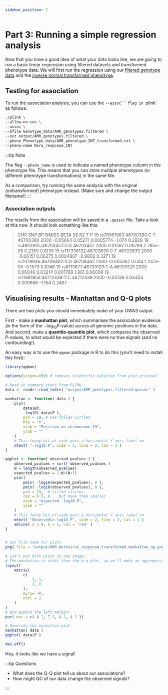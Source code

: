 ```yaml
---
sidebar_position: 7
---
```


# Part 3: Running a simple regression analysis

Now that you have a good idea of what your data looks like, we are going to run a basic linear regression using filtered
datasets and transformed phenotype data. We will first run the regression using our [filtered genotype
data](./qc_genotypes.md) and the [inverse normal transformed phenotype](./phenotype_qc.md).

## Testing for association 
To run the association analysis, you can use the `--assoc`` flag in `plink` as follows:

```sh
./plink \
--allow-no-sex \
--assoc \
--bfile Genotype_data/AMR_genotypes.filtered \
--out output/AMR_genotypes.filtered \
--pheno Phenotype_data/AMR_phenotype.INT_transformed.txt \
--pheno-name Noro_response_INT
```

:::tip Note

The flag `--pheno_name` is used to indicate a named phenotype column in the phenotype file. This means that you can
store multiple phenotypes (or different phenotype transformations) in the same file.

As a comparison, try running the same analysis with the original (untransformed) phenotype instead.  (Make sure and change the output filename!)
:::

### Association outputs

The results from the association will be saved in a `.qassoc` file.  Take a look at this now.  It should look something
like this:

> CHR                       SNP         BP    NMISS       BETA         SE         R2        T            P 
>  19   rs78961563:46700390:C:T   46700390     2000   -0.05664    0.05271  0.0005774   -1.074       0.2828 
>  19    rs4803905:46703457:G:A   46703457     2000    0.01597    0.06769  2.785e-05   0.2359       0.8135 
>  19  rs117336132:46703639:C:T   46703639     2000   -0.06151    0.06275  0.0004807  -0.9802       0.3271 
>  19    rs2079936:46708462:A:G   46708462     2000  -0.005367      0.034  1.247e-05  -0.1579       0.8746 
>  19    rs8113677:46709129:C:A   46709129     2000    0.06046    0.03214   0.001768    1.881      0.06009 
>  19   rs11881956:46712439:T:C   46712439     2000   -0.05139    0.04454   0.000666   -1.154       0.2487 
  

## Visualising results - Manhattan and Q-Q plots

There are two plots you should immediately make of your GWAS output.

First - make a **manhattan plot**, which summarises the association evidence (in the form of the $-\log_{10} \text{P-value}$) across all genomic positions in the data.  And second, make a **quantile-quantile plot**, which compares the observed P-values, to what would be expected if there were no true signals (and no confounding!).

An easy way is to use the `qqman` package in R to do this (you'll need to install this first):

```r
library(qqman)

options(scipen=999) # removes scientific notation from plot printout

# Read in summary stats from PLINK
data <- readr::read_table( "output/AMR_genotypes.filtered.qassoc" )

manhattan <- function( data ) {
	plot(
		data$BP,
		-log10( data$P ),
		pch = 19, # use filled circles
		bty = 'n',
		xlab = "Position on chromosome 19",
		ylab = ""
	)
	# This funny bit of code puts a horizontal Y axis label on
	mtext( "-log10 P", side = 2, line = 2, las = 1 )
}

qqplot <- function( observed_pvalues ) {
	observed_pvalues = sort( observed_pvalues )
	N = length(observed_pvalues)
	expected_pvalues = 1:N/(N+1)
	plot(
		pmin( -log10(expected_pvalues), 8 ),
		pmin( -log10(observed_pvalues), 8 ),
		pch = 19,  # filled circles...
		cex = 0.5, # ...but make them smaller
		xlab = "expected -log10 P",
		ylab = ""
	)
	# This funny bit of code puts a horizontal Y axis label on
	mtext( "Observed\n-log10 P", side = 2, line = 2, las = 1 )
	abline( a = 0, b = 1, col = 'red' )
}


# Set file name for plots
png( file = "output/AMR.Norovirus_response.transformed.manhattan_qq.png", width=1024, height=512 )

# Let's put both plots in one image.
# The manhattan is wider than the q-q plot, so we'll make an appropariate layout
layout(
	matrix(
		c(
			1, 1,
			2, 0
		),
		byrow =T,
		ncol = 2
	)
)
# and expand the left margin:
par( mar = c( 4.1, 7.1, 4.1, 4.1 ))

# Generate the manhattan plot
manhattan( data )
qqplot( data$P )

dev.off()

```

Hey, it looks like we have a signal!

:::tip Questions

* What does the Q-Q plot tell us about our associations?
* How might QC of our data change the observed signals?

:::
